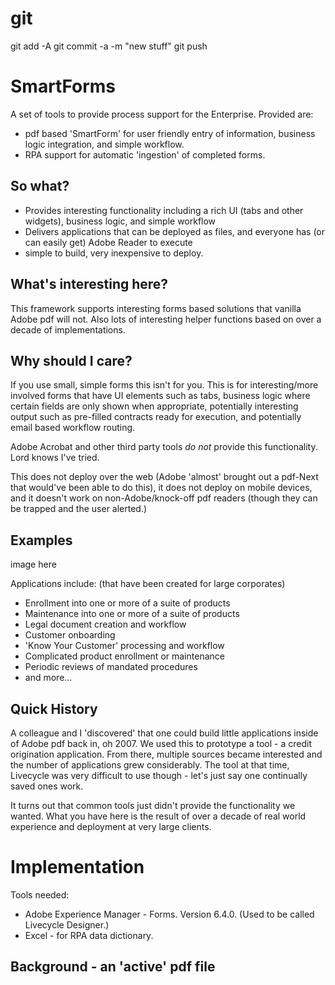 # git

git add -A
git commit -a -m "new stuff"
git push

# SmartForms

A set of tools to provide process support for the Enterprise. Provided are:

- pdf based 'SmartForm' for user friendly entry of information, business logic integration, and simple workflow.
- RPA support for automatic 'ingestion' of completed forms.

## So what?

- Provides interesting functionality including a rich UI (tabs and other widgets), business logic, and simple workflow
- Delivers applications that can be deployed as files, and everyone has (or can easily get) Adobe Reader to execute
- simple to build, very inexpensive to deploy.

## What's interesting here?

This framework supports interesting forms based solutions that vanilla Adobe pdf will not. Also lots of interesting helper functions based on over a decade of implementations.

## Why should I care?

If you use small, simple forms this isn't for you. This is for interesting/more involved forms that have UI elements such as tabs, business logic where certain fields are only shown when appropriate, potentially interesting output such as pre-filled contracts ready for execution, and potentially email based workflow routing.

Adobe Acrobat and other third party tools _do not_ provide this functionality. Lord knows I've tried.

This does not deploy over the web (Adobe 'almost' brought out a pdf-Next that would've been able to do this), it does not deploy on mobile devices, and it doesn't work on non-Adobe/knock-off pdf readers (though they can be trapped and the user alerted.)

## Examples

image here

Applications include: (that have been created for large corporates)

- Enrollment into one or more of a suite of products
- Maintenance into one or more of a suite of products
- Legal document creation and workflow
- Customer onboarding
- 'Know Your Customer' processing and workflow
- Complicated product enrollment or maintenance
- Periodic reviews of mandated procedures
- and more...

## Quick History

A colleague and I 'discovered' that one could build little applications inside of Adobe pdf back in, oh 2007. We used this to prototype a tool - a credit origination application. From there, multiple sources became interested and the number of applications grew considerably. The tool at that time, Livecycle was very difficult to use though - let's just say one continually saved ones work.

It turns out that common tools just didn't provide the functionality we wanted. What you have here is the result of over a decade of real world experience and deployment at very large clients.

# Implementation

Tools needed:

- Adobe Experience Manager - Forms. Version 6.4.0. (Used to be called Livecycle Designer.)
- Excel - for RPA data dictionary.

## Background - an 'active' pdf file
